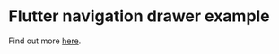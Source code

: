 # Flutter navigation drawer example
Find out more [here](https://stanislaw-dera.github.io/post/navigation-drawer-in-flutter-meh/).